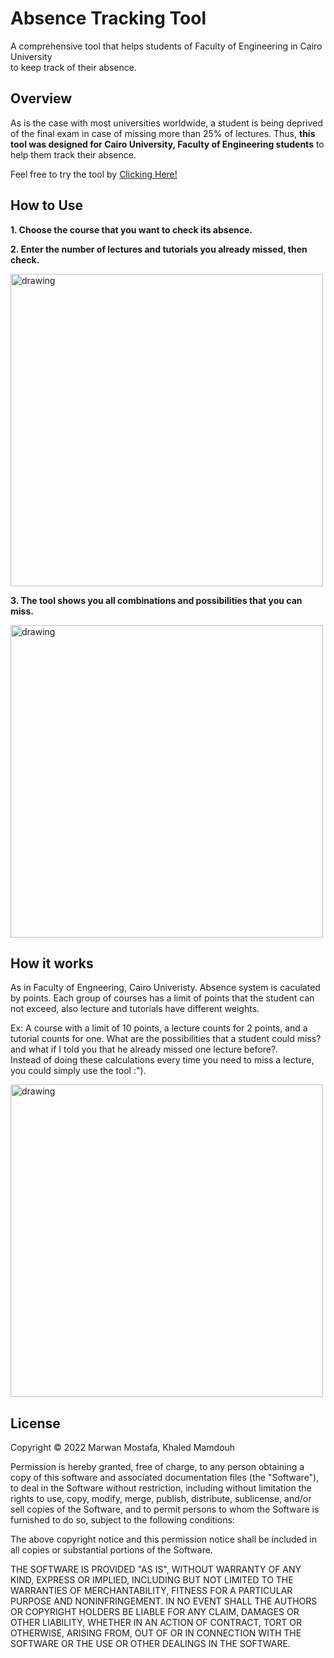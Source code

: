 
# Absence Tracking Tool
A comprehensive tool that helps students of Faculty of Engineering in Cairo University  
to keep track of their absence.

## Overview 
As is the case with most universities worldwide, a student is being
deprived of the final exam in case of missing more than 25% of 
lectures. Thus, **this tool was designed for Cairo University,
Faculty of Engineering students** to help them track their 
absence.

Feel free to try the tool by [Clicking Here!](https://chs-absence.vercel.app/)

## How to Use
**1. Choose the course that you want to check its absence.** 

**2. Enter the number of lectures and tutorials you already missed, then check.**

<img src="https://i.ibb.co/Gsy5HTr/image.png/" alt="drawing" width="500"/>


**3. The tool shows you all combinations and possibilities that you can miss.**

<img src="https://i.ibb.co/LkR6yf8/image.png/" alt="drawing" width="500"/>

## How it works 
As in Faculty of Engneering, Cairo Univeristy. Absence system 
is caculated by points. Each group of courses has a limit of points
that the student can not exceed, also lecture and tutorials have
different weights.

Ex: A course with a limit of 10 points, a lecture counts for 2 points, and a tutorial counts for one. What are the possibilities that a student could miss? and what if I told you that he already missed one lecture before?. \
Instead of doing these calculations every time you need to miss a lecture, you could simply use the tool :").

<img src="https://i.ibb.co/tPB5MTX/absence-tracking-site-flowchart.png" alt="drawing" width="500"/>

## License 

Copyright &copy; 2022  Marwan Mostafa, Khaled Mamdouh

Permission is hereby granted, free of charge, to any person obtaining a copy of this software and associated documentation files (the "Software"), to deal in the Software without restriction, including without limitation the rights to use, copy, modify, merge, publish, distribute, sublicense, and/or sell copies of the Software, and to permit persons to whom the Software is furnished to do so, subject to the following conditions:

The above copyright notice and this permission notice shall be included in all copies or substantial portions of the Software.

THE SOFTWARE IS PROVIDED "AS IS", WITHOUT WARRANTY OF ANY KIND, EXPRESS OR IMPLIED, INCLUDING BUT NOT LIMITED TO THE WARRANTIES OF MERCHANTABILITY, FITNESS FOR A PARTICULAR PURPOSE AND NONINFRINGEMENT. IN NO EVENT SHALL THE AUTHORS OR COPYRIGHT HOLDERS BE LIABLE FOR ANY CLAIM, DAMAGES OR OTHER LIABILITY, WHETHER IN AN ACTION OF CONTRACT, TORT OR OTHERWISE, ARISING FROM, OUT OF OR IN CONNECTION WITH THE SOFTWARE OR THE USE OR OTHER DEALINGS IN THE SOFTWARE.


